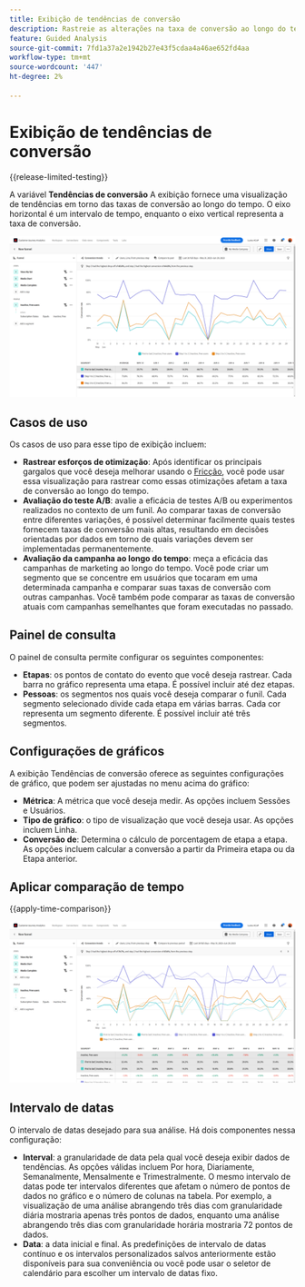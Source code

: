 ```yaml
---
title: Exibição de tendências de conversão
description: Rastreie as alterações na taxa de conversão ao longo do tempo.
feature: Guided Analysis
source-git-commit: 7fd1a37a2e1942b27e43f5cdaa4a46ae652fd4aa
workflow-type: tm+mt
source-wordcount: '447'
ht-degree: 2%

---
```


# Exibição de tendências de conversão

{{release-limited-testing}}

A variável **Tendências de conversão** A exibição fornece uma visualização de tendências em torno das taxas de conversão ao longo do tempo. O eixo horizontal é um intervalo de tempo, enquanto o eixo vertical representa a taxa de conversão.

![Tendências de conversão](../assets/conversion-trends.png)

## Casos de uso

Os casos de uso para esse tipo de exibição incluem:

* **Rastrear esforços de otimização**: Após identificar os principais gargalos que você deseja melhorar usando o [Fricção](friction.md), você pode usar essa visualização para rastrear como essas otimizações afetam a taxa de conversão ao longo do tempo.
* **Avaliação do teste A/B**: avalie a eficácia de testes A/B ou experimentos realizados no contexto de um funil. Ao comparar taxas de conversão entre diferentes variações, é possível determinar facilmente quais testes fornecem taxas de conversão mais altas, resultando em decisões orientadas por dados em torno de quais variações devem ser implementadas permanentemente.
* **Avaliação da campanha ao longo do tempo**: meça a eficácia das campanhas de marketing ao longo do tempo. Você pode criar um segmento que se concentre em usuários que tocaram em uma determinada campanha e comparar suas taxas de conversão com outras campanhas. Você também pode comparar as taxas de conversão atuais com campanhas semelhantes que foram executadas no passado.

## Painel de consulta

O painel de consulta permite configurar os seguintes componentes:

* **Etapas**: os pontos de contato do evento que você deseja rastrear. Cada barra no gráfico representa uma etapa. É possível incluir até dez etapas.
* **Pessoas**: os segmentos nos quais você deseja comparar o funil. Cada segmento selecionado divide cada etapa em várias barras. Cada cor representa um segmento diferente. É possível incluir até três segmentos.

## Configurações de gráficos

A exibição Tendências de conversão oferece as seguintes configurações de gráfico, que podem ser ajustadas no menu acima do gráfico:

* **Métrica**: A métrica que você deseja medir. As opções incluem Sessões e Usuários.
* **Tipo de gráfico**: o tipo de visualização que você deseja usar. As opções incluem Linha.
* **Conversão de**: Determina o cálculo de porcentagem de etapa a etapa. As opções incluem calcular a conversão a partir da Primeira etapa ou da Etapa anterior.

## Aplicar comparação de tempo

{{apply-time-comparison}}

![Comparação de tempo de tendências de conversão](../assets/conversion-trends-compare.png)

## Intervalo de datas

O intervalo de datas desejado para sua análise. Há dois componentes nessa configuração:

* **Interval**: a granularidade de data pela qual você deseja exibir dados de tendências. As opções válidas incluem Por hora, Diariamente, Semanalmente, Mensalmente e Trimestralmente. O mesmo intervalo de datas pode ter intervalos diferentes que afetam o número de pontos de dados no gráfico e o número de colunas na tabela. Por exemplo, a visualização de uma análise abrangendo três dias com granularidade diária mostraria apenas três pontos de dados, enquanto uma análise abrangendo três dias com granularidade horária mostraria 72 pontos de dados.
* **Data**: a data inicial e final. As predefinições de intervalo de datas contínuo e os intervalos personalizados salvos anteriormente estão disponíveis para sua conveniência ou você pode usar o seletor de calendário para escolher um intervalo de datas fixo.
